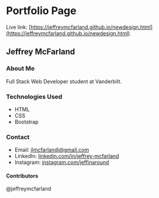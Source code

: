 # Portfolio Page

Live link: [https://jeffreymcfarland.github.io/newdesign.html](https://jeffreymcfarland.github.io/newdesign.html)


## Jeffrey McFarland


### About Me

Full Stack Web Developer student at Vanderbilt.


### Technologies Used

* HTML
* CSS
* Bootstrap


### Contact

* Email: [jlmcfarlandj@gmail.com](mailto:jlmcfarlandj@gmail.com)
* LinkedIn: [linkedin.com/in/jeffrey-mcfarland](www.linkedin.com/in/jeffrey-mcfarland-2659b116a/)
* Instagram: [instagram.com/jeffinaround](www.instagram.com/jeffinaround/)


#### Contributors
@jeffreymcfarland
